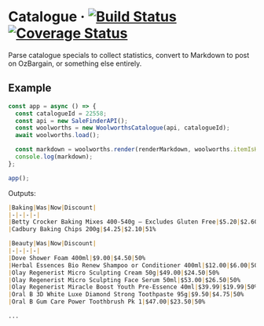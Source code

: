 # Catalogue &middot; [![Build Status](https://travis-ci.com/szdc/catalogue.svg?branch=master)](https://travis-ci.com/szdc/catalogue) [![Coverage Status](https://coveralls.io/repos/github/szdc/catalogue/badge.svg?branch=master)](https://coveralls.io/github/szdc/catalogue?branch=master)

Parse catalogue specials to collect statistics, convert to Markdown to post on OzBargain, or something else entirely.

## Example

```javascript
const app = async () => {
  const catalogueId = 22558;
  const api = new SaleFinderAPI();
  const woolworths = new WoolworthsCatalogue(api, catalogueId);
  await woolworths.load();

  const markdown = woolworths.render(renderMarkdown, woolworths.itemIsHalfPrice);
  console.log(markdown);
};

app();

```

Outputs:
```markdown
|Baking|Was|Now|Discount|
|-|-|-|-|
|Betty Crocker Baking Mixes 400-540g – Excludes Gluten Free|$5.20|$2.60|50%
|Cadbury Baking Chips 200g|$4.25|$2.10|51%

|Beauty|Was|Now|Discount|
|-|-|-|-|
|Dove Shower Foam 400ml|$9.00|$4.50|50%
|Herbal Essences Bio Renew Shampoo or Conditioner 400ml|$12.00|$6.00|50%
|Olay Regenerist Micro Sculpting Cream 50g|$49.00|$24.50|50%
|Olay Regenerist Micro Sculpting Face Serum 50ml|$53.00|$26.50|50%
|Olay Regenerist Miracle Boost Youth Pre-Essence 40ml|$39.99|$19.99|50%
|Oral B 3D White Luxe Diamond Strong Toothpaste 95g|$9.50|$4.75|50%
|Oral B Gum Care Power Toothbrush Pk 1|$47.00|$23.50|50%

...
```
